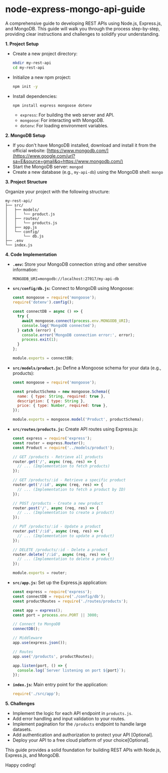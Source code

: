 # node-express-mongo-api-guide

A comprehensive guide to developing REST APIs using Node.js, Express.js, and MongoDB. This guide will walk you through the process step-by-step, providing clear instructions and challenges to solidify your understanding.

**1. Project Setup**

  * Create a new project directory:
    ```bash
    mkdir my-rest-api
    cd my-rest-api
    ```
  * Initialize a new npm project:
    ```bash
    npm init -y
    ```
  * Install dependencies:
    ```bash
    npm install express mongoose dotenv
    ```
      * `express`: For building the web server and API.
      * `mongoose`: For interacting with MongoDB.
      * `dotenv`: For loading environment variables.

**2. MongoDB Setup**

  * If you don't have MongoDB installed, download and install it from the official website: [https://www.mongodb.com/](https://www.google.com/url?sa=E&source=gmail&q=https://www.mongodb.com/)
  * Start the MongoDB server: `mongod`
  * Create a new database (e.g., `my-api-db`) using the MongoDB shell: `mongo`

**3. Project Structure**

Organize your project with the following structure:

```
my-rest-api/
├── src/
│   ├── models/
│   │   └── product.js
│   ├── routes/
│   │   └── products.js
│   ├── app.js
│   └── config/
│       └── db.js
├── .env
└── index.js

```

**4. Code Implementation**

  * **`.env`:** Store your MongoDB connection string and other sensitive information:
    ```
    MONGODB_URI=mongodb://localhost:27017/my-api-db
    ```
  * **`src/config/db.js`:** Connect to MongoDB using Mongoose:
    ```javascript
    const mongoose = require('mongoose');
    require('dotenv').config();

    const connectDB = async () => {
      try {
        await mongoose.connect(process.env.MONGODB_URI);
        console.log('MongoDB connected');
      } catch (error) {
        console.error('MongoDB connection error:', error);
        process.exit(1);
      }
    };

    module.exports = connectDB;
    ```
  * **`src/models/product.js`:** Define a Mongoose schema for your data (e.g., products):
    ```javascript
    const mongoose = require('mongoose');

    const productSchema = new mongoose.Schema({
      name: { type: String, required: true },
      description: { type: String },
      price: { type: Number, required: true },
    });

    module.exports = mongoose.model('Product', productSchema);
    ```
  * **`src/routes/products.js`:** Create API routes using Express.js:
    ```javascript
    const express = require('express');
    const router = express.Router();
    const Product = require('../models/product');

    // GET /products - Retrieve all products
    router.get('/', async (req, res) => {
      // ... (Implementation to fetch products)
    });

    // GET /products/:id - Retrieve a specific product
    router.get('/:id', async (req, res) => {
      // ... (Implementation to fetch a product by ID)
    });

    // POST /products - Create a new product
    router.post('/', async (req, res) => {
      // ... (Implementation to create a product)
    });

    // PUT /products/:id - Update a product
    router.put('/:id', async (req, res) => {
      // ... (Implementation to update a product)
    });

    // DELETE /products/:id - Delete a product
    router.delete('/:id', async (req, res) => {
      // ... (Implementation to delete a product)
    });

    module.exports = router;
    ```
  * **`src/app.js`:** Set up the Express.js application:
    ```javascript
    const express = require('express');
    const connectDB = require('./config/db');
    const productRoutes = require('./routes/products');

    const app = express();
    const port = process.env.PORT || 3000;

    // Connect to MongoDB
    connectDB();

    // Middleware
    app.use(express.json());

    // Routes
    app.use('/products', productRoutes);

    app.listen(port, () => {
      console.log(`Server listening on port ${port}`);
    });
    ```
  * **`index.js`:** Main entry point for the application:
    ```javascript
    require('./src/app');
    ```

**5. Challenges**

  * Implement the logic for each API endpoint in `products.js`.
  * Add error handling and input validation to your routes.
  * Implement pagination for the `/products` endpoint to handle large datasets.
  * Add authentication and authorization to protect your API [Optional].
  * Deploy your API to a free cloud platform of your choice[Optional].

This guide provides a solid foundation for building REST APIs with Node.js, Express.js, and MongoDB. 

Happy coding\!
